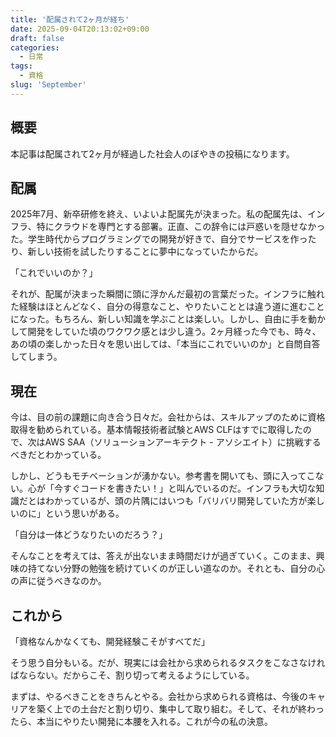 ```yaml
---
title: '配属されて2ヶ月が経ち'
date: 2025-09-04T20:13:02+09:00
draft: false
categories:
  - 日常
tags:
  - 資格
slug: 'September'
---
```


## 概要
本記事は配属されて2ヶ月が経過した社会人のぼやきの投稿になります。

## 配属
2025年7月、新卒研修を終え、いよいよ配属先が決まった。私の配属先は、インフラ、特にクラウドを専門とする部署。正直、この辞令には戸惑いを隠せなかった。学生時代からプログラミングでの開発が好きで、自分でサービスを作ったり、新しい技術を試したりすることに夢中になっていたからだ。  

「これでいいのか？」  

それが、配属が決まった瞬間に頭に浮かんだ最初の言葉だった。インフラに触れた経験はほとんどなく、自分の得意なこと、やりたいこととは違う道に進むことになった。もちろん、新しい知識を学ぶことは楽しい。しかし、自由に手を動かして開発をしていた頃のワクワク感とは少し違う。2ヶ月経った今でも、時々、あの頃の楽しかった日々を思い出しては、「本当にこれでいいのか」と自問自答してしまう。  

## 現在
今は、目の前の課題に向き合う日々だ。会社からは、スキルアップのために資格取得を勧められている。基本情報技術者試験とAWS CLFはすでに取得したので、次はAWS SAA（ソリューションアーキテクト - アソシエイト）に挑戦するべきだとわかっている。  

しかし、どうもモチベーションが湧かない。参考書を開いても、頭に入ってこない。心が「今すぐコードを書きたい！」と叫んでいるのだ。インフラも大切な知識だとはわかっているが、頭の片隅にはいつも「バリバリ開発していた方が楽しいのに」という思いがある。  

「自分は一体どうなりたいのだろう？」  

そんなことを考えては、答えが出ないまま時間だけが過ぎていく。このまま、興味の持てない分野の勉強を続けていくのが正しい道なのか。それとも、自分の心の声に従うべきなのか。  

## これから
「資格なんかなくても、開発経験こそがすべてだ」  

そう思う自分もいる。だが、現実には会社から求められるタスクをこなさなければならない。だからこそ、割り切って考えるようにしている。  

まずは、やるべきことをきちんとやる。会社から求められる資格は、今後のキャリアを築く上での土台だと割り切り、集中して取り組む。そして、それが終わったら、本当にやりたい開発に本腰を入れる。これが今の私の決意。  